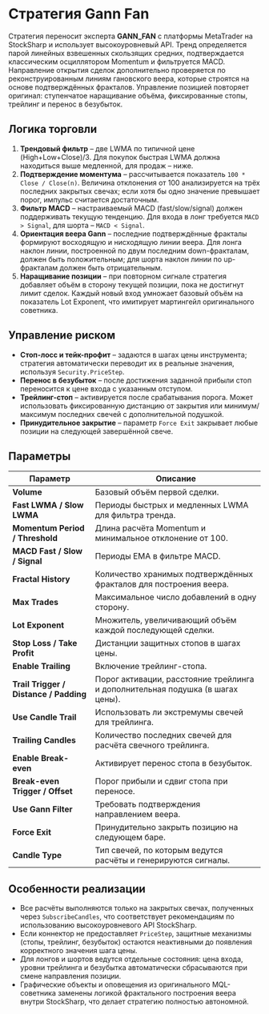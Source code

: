 # Стратегия Gann Fan

Стратегия переносит эксперта **GANN_FAN** с платформы MetaTrader на StockSharp и использует высокоуровневый API. Тренд определяется парой линейных взвешенных скользящих средних, подтверждается классическим осциллятором Momentum и фильтруется MACD. Направление открытия сделок дополнительно проверяется по реконструированным линиям гановского веера, которые строятся на основе подтверждённых фракталов. Управление позицией повторяет оригинал: ступенчатое наращивание объёма, фиксированные стопы, трейлинг и перенос в безубыток.

## Логика торговли

1. **Трендовый фильтр** – две LWMA по типичной цене (High+Low+Close)/3. Для покупок быстрая LWMA должна находиться выше медленной, для продаж – ниже.
2. **Подтверждение моментума** – рассчитывается показатель `100 * Close / Close(n)`. Величина отклонения от 100 анализируется на трёх последних закрытых свечах; если хотя бы одно значение превышает порог, импульс считается достаточным.
3. **Фильтр MACD** – настраиваемый MACD (fast/slow/signal) должен поддерживать текущую тенденцию. Для входа в лонг требуется `MACD > Signal`, для шорта – `MACD < Signal`.
4. **Ориентация веера Gann** – последние подтверждённые фракталы формируют восходящую и нисходящую линии веера. Для лонга наклон линии, построенной по двум последним down-фракталам, должен быть положительным; для шорта наклон линии по up-фракталам должен быть отрицательным.
5. **Наращивание позиции** – при повторном сигнале стратегия добавляет объём в сторону текущей позиции, пока не достигнут лимит сделок. Каждый новый вход умножает базовый объём на показатель Lot Exponent, что имитирует мартингейл оригинального советника.

## Управление риском

- **Стоп-лосс и тейк-профит** – задаются в шагах цены инструмента; стратегия автоматически переводит их в реальные значения, используя `Security.PriceStep`.
- **Перенос в безубыток** – после достижения заданной прибыли стоп переносится к цене входа с указанным отступом.
- **Трейлинг-стоп** – активируется после срабатывания порога. Может использовать фиксированную дистанцию от закрытия или минимум/максимум последних свечей с дополнительной подушкой.
- **Принудительное закрытие** – параметр `Force Exit` закрывает любые позиции на следующей завершённой свече.

## Параметры

| Параметр | Описание |
|----------|----------|
| **Volume** | Базовый объём первой сделки. |
| **Fast LWMA / Slow LWMA** | Периоды быстрых и медленных LWMA для фильтра тренда. |
| **Momentum Period / Threshold** | Длина расчёта Momentum и минимальное отклонение от 100. |
| **MACD Fast / Slow / Signal** | Периоды EMA в фильтре MACD. |
| **Fractal History** | Количество хранимых подтверждённых фракталов для построения веера. |
| **Max Trades** | Максимальное число добавлений в одну сторону. |
| **Lot Exponent** | Множитель, увеличивающий объём каждой последующей сделки. |
| **Stop Loss / Take Profit** | Дистанции защитных стопов в шагах цены. |
| **Enable Trailing** | Включение трейлинг-стопа. |
| **Trail Trigger / Distance / Padding** | Порог активации, расстояние трейлинга и дополнительная подушка (в шагах цены). |
| **Use Candle Trail** | Использовать ли экстремумы свечей для трейлинга. |
| **Trailing Candles** | Количество последних свечей для расчёта свечного трейлинга. |
| **Enable Break-even** | Активирует перенос стопа в безубыток. |
| **Break-even Trigger / Offset** | Порог прибыли и сдвиг стопа при переносе. |
| **Use Gann Filter** | Требовать подтверждения направлением веера. |
| **Force Exit** | Принудительно закрыть позицию на следующем баре. |
| **Candle Type** | Тип свечей, по которым ведутся расчёты и генерируются сигналы. |

## Особенности реализации

- Все расчёты выполняются только на закрытых свечах, полученных через `SubscribeCandles`, что соответствует рекомендациям по использованию высокоуровневого API StockSharp.
- Если коннектор не предоставляет `PriceStep`, защитные механизмы (стопы, трейлинг, безубыток) остаются неактивными до появления корректного значения шага цены.
- Для лонгов и шортов ведутся отдельные состояния: цена входа, уровни трейлинга и безубытка автоматически сбрасываются при смене направления позиции.
- Графические объекты и оповещения из оригинального MQL-советника заменены логикой фрактального построения веера внутри StockSharp, что делает стратегию полностью автономной.
